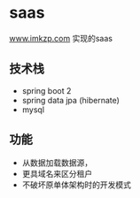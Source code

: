 # saas
www.imkzp.com 实现的saas

## 技术栈
* spring boot 2 
* spring data jpa (hibernate)
* mysql 
## 功能
* 从数据加载数据源，
* 更具域名来区分租户
* 不破坏原单体架构时的开发模式
